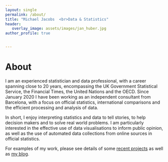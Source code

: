 ```yaml
---
layout: single
permalink: /about/
title: "Michael Jacobs  <br>Data & Statistics"
header: 
   overlay_image: assets/images/jan_huber.jpg
author_profile: true   


---
```

# About

  I am an experienced statistician and data professional, with a career spanning close to 20 years, encompassing the UK Government Statistical Service, the Financial Times, the United Nations and the OECD. Since January 2020 I have been working as an independent consultant from Barcelona, with a focus on official statistics, international comparisons and the efficient processing and analysis of data.  

In short, I enjoy interpreting statistics and data to tell stories, to help decision makers and to solve real world problems. I am particularly interested in the effective use of data visualisations to inform public opinion, as well as the use of automated data collections from online sources in official statistics.  

For examples of my work, please see details of some [recent projects](https://michael-jacobs.github.io/recent_projects/) as well as [my blog](https://michael-jacobs.github.io/posts/). 
 


